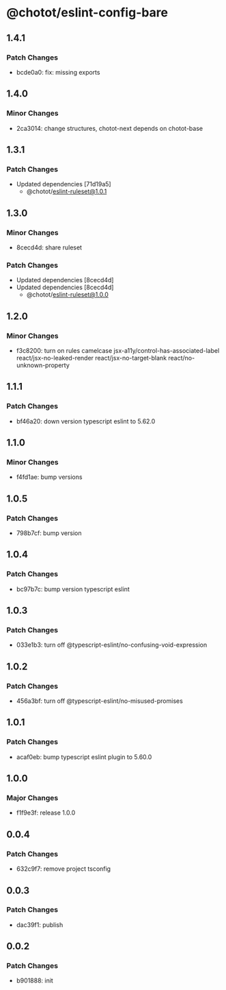 # @chotot/eslint-config-bare

## 1.4.1

### Patch Changes

- bcde0a0: fix: missing exports

## 1.4.0

### Minor Changes

- 2ca3014: change structures, chotot-next depends on chotot-base

## 1.3.1

### Patch Changes

- Updated dependencies [71d19a5]
  - @chotot/eslint-ruleset@1.0.1

## 1.3.0

### Minor Changes

- 8cecd4d: share ruleset

### Patch Changes

- Updated dependencies [8cecd4d]
- Updated dependencies [8cecd4d]
  - @chotot/eslint-ruleset@1.0.0

## 1.2.0

### Minor Changes

- f3c8200: turn on rules camelcase jsx-a11y/control-has-associated-label react/jsx-no-leaked-render react/jsx-no-target-blank react/no-unknown-property

## 1.1.1

### Patch Changes

- bf46a20: down version typescript eslint to 5.62.0

## 1.1.0

### Minor Changes

- f4fd1ae: bump versions

## 1.0.5

### Patch Changes

- 798b7cf: bump version

## 1.0.4

### Patch Changes

- bc97b7c: bump version typescript eslint

## 1.0.3

### Patch Changes

- 033e1b3: turn off @typescript-eslint/no-confusing-void-expression

## 1.0.2

### Patch Changes

- 456a3bf: turn off @typescript-eslint/no-misused-promises

## 1.0.1

### Patch Changes

- acaf0eb: bump typescript eslint plugin to 5.60.0

## 1.0.0

### Major Changes

- f1f9e3f: release 1.0.0

## 0.0.4

### Patch Changes

- 632c9f7: remove project tsconfig

## 0.0.3

### Patch Changes

- dac39f1: publish

## 0.0.2

### Patch Changes

- b901888: init
